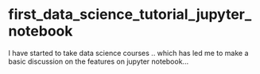 # first_data_science_tutorial_jupyter_notebook

I have started to take data science courses .. which has led me to make a basic discussion on the features on jupyter notebook...
